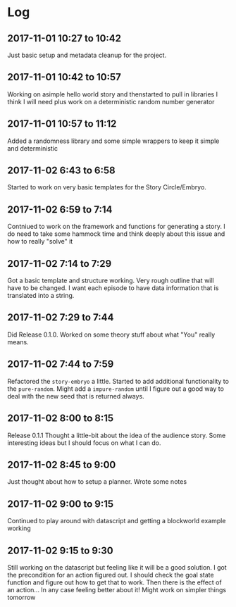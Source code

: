 # Log

## 2017-11-01 10:27 to 10:42
Just basic setup and metadata cleanup for the project.

## 2017-11-01 10:42 to 10:57
Working on asimple hello world story and thenstarted to pull in libraries I think I will need plus work on a deterministic random number generator

## 2017-11-01 10:57 to 11:12
Added a randomness library and some simple wrappers to keep it simple and deterministic

## 2017-11-02 6:43 to 6:58
Started to work on very basic templates for the Story Circle/Embryo.

## 2017-11-02 6:59 to 7:14
Contniued to work on the framework and functions for generating a story.
I do need to take some hammock time and think deeply about this issue and how to really "solve" it

## 2017-11-02 7:14 to 7:29
Got a basic template and structure working.
Very rough outline that will have to be changed.
I want each episode to have data information that is translated into a string.

## 2017-11-02 7:29 to 7:44
Did Release 0.1.0.
Worked on some theory stuff about what "You" really means.

## 2017-11-02 7:44 to 7:59
Refactored the `story-embryo` a little.
Started to add additional functionality to the `pure-random`.
Might add a `impure-random` until I figure out a good way to deal with the new seed that is returned always.

## 2017-11-02 8:00 to 8:15
Release 0.1.1
Thought a little-bit about the idea of the audience story.
Some interesting ideas but I should focus on what I can do.

## 2017-11-02 8:45 to 9:00
Just thought about how to setup a planner.
Wrote some notes

## 2017-11-02 9:00 to 9:15
Continued to play around with datascript and getting a blockworld example working

## 2017-11-02 9:15 to 9:30
Still working on the datascript but feeling like it will be a good solution. 
I got the precondition for an action figured out.
I should check the goal state function and figure out how to get that to work.
Then there is the effect of an action...
In any case feeling better about it!
Might work on simpler things tomorrow
